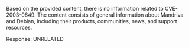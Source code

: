 Based on the provided content, there is no information related to CVE-2003-0649. The content consists of general information about Mandriva and Debian, including their products, communities, news, and support resources.

Response: UNRELATED